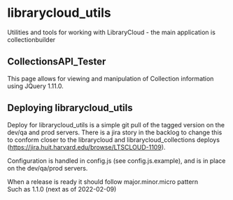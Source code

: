 librarycloud_utils
==================

Utilities and tools for working with LibraryCloud - the main application is collectionbuilder

CollectionsAPI_Tester
---------------------
This page allows for viewing and manipulation of Collection information using JQuery 1.11.0.

Deploying librarycloud_utils
---------------------
Deploy for librarycloud_utils is a simple git pull of the tagged version on the dev/qa and prod servers. There is a jira story in the backlog to change this to conform closer to the librarycloud and librarycloud_collections deploys (https://jira.huit.harvard.edu/browse/LTSCLOUD-1109). 

Configuration is handled in config.js (see config.js.example), and is in place on the dev/qa/prod servers.

When a release is ready it should follow major.minor.micro pattern  
Such as 1.1.0 (next as of 2022-02-09)


